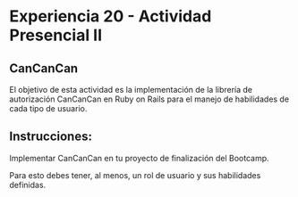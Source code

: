 # Experiencia 20 - Actividad Presencial II
## CanCanCan

El objetivo de esta actividad es la implementación de la librería de autorización CanCanCan en Ruby on Rails para el manejo de habilidades de cada tipo de usuario.

## Instrucciones:

 Implementar CanCanCan en tu proyecto de finalización del Bootcamp.
 
 Para esto debes tener, al menos, un rol de usuario y sus habilidades definidas.